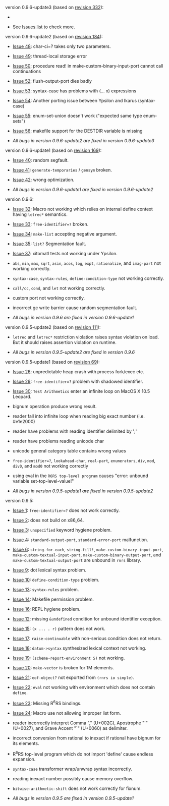 version 0.9.6-update3 (based on [revision 332](https://code.google.com/p/ypsilon/source/detail?r=332)):

  * _<no item>_

  * See [Issues list](http://code.google.com/p/ypsilon/issues/list) to check more.

version 0.9.6-update2 (based on [revision 184](https://code.google.com/p/ypsilon/source/detail?r=184)):

  * [Issue 48](http://code.google.com/p/ypsilon/issues/detail?id=48&can=1): char-ci=? takes only two parameters.
  * [Issue 49](http://code.google.com/p/ypsilon/issues/detail?id=49&can=1): thread-local storage error
  * [Issue 50](http://code.google.com/p/ypsilon/issues/detail?id=50&can=1): procedure read! in make-custom-binary-input-port cannot call continuations
  * [Issue 52](http://code.google.com/p/ypsilon/issues/detail?id=52&can=1): flush-output-port dies badly
  * [Issue 53](http://code.google.com/p/ypsilon/issues/detail?id=53&can=1): syntax-case has problems with (... x) expressions
  * [Issue 54](http://code.google.com/p/ypsilon/issues/detail?id=54&can=1): Another porting issue between Ypsilon and Ikarus (syntax-case)
  * [Issue 55](http://code.google.com/p/ypsilon/issues/detail?id=55&can=1): enum-set-union doesn't work ("expected same type enum-sets")
  * [Issue 56](http://code.google.com/p/ypsilon/issues/detail?id=56&can=1): makefile support for the DESTDIR variable is missing

  * _All bugs in version 0.9.6-update2 are fixed in version 0.9.6-update3_

version 0.9.6-update1 (based on [revision 169](https://code.google.com/p/ypsilon/source/detail?r=169)):

  * [Issue 40](http://code.google.com/p/ypsilon/issues/detail?id=40&can=1): random segfault.
  * [Issue 41](http://code.google.com/p/ypsilon/issues/detail?id=41&can=1): `generate-temporaries` / `gensym` broken.
  * [Issue 42](http://code.google.com/p/ypsilon/issues/detail?id=42&can=1): wrong optimization.

  * _All bugs in version 0.9.6-update1 are fixed in version 0.9.6-update2_

version 0.9.6:

  * [Issue 32](http://code.google.com/p/ypsilon/issues/detail?id=32&can=1): Macro not working which relies on internal define context having `letrec*` semantics.
  * [Issue 33](http://code.google.com/p/ypsilon/issues/detail?id=33&can=1): `free-identifier=?` broken.
  * [Issue 34](http://code.google.com/p/ypsilon/issues/detail?id=34&can=1): `make-list` accepting negative argument.
  * [Issue 35](http://code.google.com/p/ypsilon/issues/detail?id=35&can=1): `list?` Segmentation fault.
  * [Issue 37](http://code.google.com/p/ypsilon/issues/detail?id=37&can=1): xitomatl tests not working under Ypsilon.
  * `abs`, `min`, `max`, `sqrt`, `asin`, `acos`, `log`, `expt`, `rationalize`, and `imag-part` not working correctly.
  * `syntax-case`, `syntax-rules`, `define-condition-type` not working correctly.
  * `call/cc`, `cond`, and `let` not working correctly.
  * custom port not working correctly.
  * incorrect gc write barrier cause random segmentation fault.

  * _All bugs in version 0.9.6 are fixed in version 0.9.6-update1_

version 0.9.5-update2 (based on [revision 111](https://code.google.com/p/ypsilon/source/detail?r=111)):

  * `letrec` and `letrec*` restriction violation raises syntax violation on load. But it should raises assertion violation on runtime.

  * _All bugs in version 0.9.5-update2 are fixed in version 0.9.6_

version 0.9.5-update1 (based on [revision 69](https://code.google.com/p/ypsilon/source/detail?r=69)):

  * [Issue 26](http://code.google.com/p/ypsilon/issues/detail?id=26&can=1): unpredictable heap crash with process fork/exec etc.
  * [Issue 29](http://code.google.com/p/ypsilon/issues/detail?id=29&can=1): `free-identifier=?` problem with shadowed identifier.
  * [Issue 30](http://code.google.com/p/ypsilon/issues/detail?id=30&can=1): `Test Arithmetics` enter an infinite loop on MacOS X 10.5 Leopard.
  * bignum operation produce wrong result.
  * reader fall into infinite loop when reading big exact number (i.e. #e1e2000)
  * reader have problems with reading identifier delimited by ';'
  * reader have problems reading unicode char
  * unicode general category table contains wrong values
  * `free-identifier=?`, `lookahead-char`, `real-part`, `enumerators`, `div`, `mod`, `div0`, and `mod0` not working correctly
  * using eval in the `R6RS top-level program` causes "error: unbound variable set-top-level-value!"

  * _All bugs in version 0.9.5-update1 are fixed in version 0.9.5-update2_

version 0.9.5:

  * [Issue 1](http://code.google.com/p/ypsilon/issues/detail?id=1&can=1): `free-identifier=?` does not work correctly.
  * [Issue 2](http://code.google.com/p/ypsilon/issues/detail?id=2&can=1): does not build on x86\_64.
  * [Issue 3](http://code.google.com/p/ypsilon/issues/detail?id=3&can=1): `unspecified` keyword hygiene problem.
  * [Issue 4](http://code.google.com/p/ypsilon/issues/detail?id=4&can=1): `standard-output-port`, `standard-error-port` malfunction.
  * [Issue 6](http://code.google.com/p/ypsilon/issues/detail?id=6&can=1): `string-for-each`, `string-fill!`, `make-custom-binary-input-port`, `make-custom-textual-input-port`, `make-custom-binary-output-port`, and `make-custom-textual-output-port` are unbound in `rnrs` library.
  * [Issue 9](http://code.google.com/p/ypsilon/issues/detail?id=9&can=1): dot lexical syntax problem.
  * [Issue 10](http://code.google.com/p/ypsilon/issues/detail?id=10&can=1): `define-condition-type` problem.
  * [Issue 13](http://code.google.com/p/ypsilon/issues/detail?id=13&can=1): `syntax-rules` problem.
  * [Issue 14](http://code.google.com/p/ypsilon/issues/detail?id=14&can=1): Makefile permission problem.
  * [Issue 16](http://code.google.com/p/ypsilon/issues/detail?id=16&can=1): REPL hygiene problem.
  * [Issue 12](http://code.google.com/p/ypsilon/issues/detail?id=12&can=1): missing `&undefined` condition for unbound identifier exception.
  * [Issue 15](http://code.google.com/p/ypsilon/issues/detail?id=15&can=1): `(x ... . r)` pattern does not work.
  * [Issue 17](http://code.google.com/p/ypsilon/issues/detail?id=17&can=1): `raise-continuable` with non-serious condition does not return.
  * [Issue 18](http://code.google.com/p/ypsilon/issues/detail?id=18&can=1): `datum->syntax` synthesized lexical context not working.
  * [Issue 19](http://code.google.com/p/ypsilon/issues/detail?id=19&can=1): `(scheme-report-environment 5)` not working.
  * [Issue 20](http://code.google.com/p/ypsilon/issues/detail?id=20&can=1): `make-vector` is broken for 1M elements.
  * [Issue 21](http://code.google.com/p/ypsilon/issues/detail?id=21&can=1): `eof-object?` not exported from `(rnrs io simple)`.
  * [Issue 22](http://code.google.com/p/ypsilon/issues/detail?id=22&can=1): `eval` not working with environment which does not contain `define`.
  * [Issue 23](http://code.google.com/p/ypsilon/issues/detail?id=23&can=1): Missing R<sup>6</sup>RS bindings.
  * [Issue 24](http://code.google.com/p/ypsilon/issues/detail?id=24&can=1): Macro use not allowing improper list form.
  * reader incorrectly interpret Comma "," (U+002C), Apostrophe "'" (U+0027), and Grave Accent "`" (U+0060) as delimiter.
  * incorrect conversion from rational to inexact if rational have bignum for its elements.
  * R<sup>6</sup>RS top-level program which do not import 'define' cause endless expansion.
  * `syntax-case` transformer wrap/unwrap syntax incorrectly.
  * reading inexact number possibly cause memory overflow.
  * `bitwise-arithmetic-shift` does not work correctly for fixnum.

  * _All bugs in version 0.9.5 are fixed in version 0.9.5-update1_
